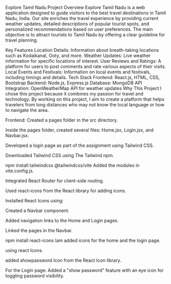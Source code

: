 Explore Tamil Nadu
Project Overview
Explore Tamil Nadu is a web application designed to guide visitors to the best travel destinations in Tamil Nadu, India. Our site enriches the travel experience by providing current weather updates, detailed descriptions of popular tourist spots, and personalized recommendations based on user preferences. The main objective is to attract tourists to Tamil Nadu by offering a clear guideline for travel planning.

Key Features
Location Details: Information about breath-taking locations such as Kodaikanal, Ooty, and more.
Weather Updates: Live weather information for specific locations of interest.
User Reviews and Ratings: A platform for users to post comments and rate various aspects of their visits.
Local Events and Festivals: Information on local events and festivals, including timings and details.
Tech Stack
Frontend: React.js, HTML, CSS, Bootstrap
Backend: Node.js, Express.js
Database: MongoDB
API Integration: OpenWeatherMap API for weather updates
Why This Project
I chose this project because it combines my passion for travel and technology. By working on this project, I aim to create a platform that helps travelers from long distances who may not know the local language or how to navigate the area.

Frontend:
Created a pages folder in the src directory.

Inside the pages folder, created several files: Home.jsx, Login.jsx, and Navbar.jsx.

Developed a login page as part of the assignment using Tailwind CSS.

Downloaded Tailwind CSS using The Tailwind npm.

npm install tailwindcss @tailwindcss/vite
Added the modules in vite.config.js.

Integrated React Router for client-side routing.

Used react-icons from the React library for adding icons.

Installed React Icons using:

Created a Navbar component.

Added navigation links to the Home and Login pages.

Linked the pages in the Navbar.

npm install react-icons
Iam added icons for the home and the login page.

using react Icons.

added showpassword Icon from the React Icon library.

For the Login page:
Added a "show password" feature with an eye icon for toggling password visibility.
